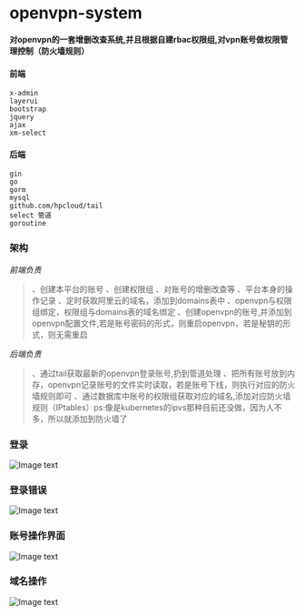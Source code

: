 # openvpn-system


**对openvpn的一套增删改查系统,并且根据自建rbac权限组,对vpn账号做权限管理控制（防火墙规则）**



#### 前端
```
x-admin
layerui
bootstrap 
jquery
ajax
xm-select 
```



#### 后端
```
gin
go
gorm
mysql
github.com/hpcloud/tail
select 管道
goroutine
```


### 架构

*前端负责*

>、创建本平台的账号
   、创建权限组
   、对账号的增删改查等
   、平台本身的操作记录
   、定时获取阿里云的域名，添加到domains表中
   、openvpn与权限组绑定，权限组与domains表的域名绑定
   、创建openvpn的账号,并添加到openvpn配置文件,若是账号密码的形式，则重启openvpn，若是秘钥的形式，则无需重启



*后端负责*

>、通过tail获取最新的openvpn登录账号,扔到管道处理
   、把所有账号放到内存，openvpn记录账号的文件实时读取，若是账号下线，则执行对应的防火墙规则即可
   、通过数据库中账号的权限组获取对应的域名,添加对应防火墙规则（IPtables）ps:像是kubernetes的ipvs那种目前还没做，因为人不多，所以就添加到防火墙了

   

### 登录
![Image text](../assets/images/login.png)

### 登录错误
![Image text](../assets/images/loginerr.png)

### 账号操作界面
![Image text](../assets/images/vpn.png)

### 域名操作
![Image text](../assets/images/domains.png)
